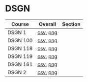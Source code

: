 # DSGN

| Course | Overall | Section |
| ------ | ------- | ------- |
| DSGN 1 | [csv](https://github.com/UCSD-Historical-Enrollment-Data/2024Winter/blob/main/overall/DSGN%201.csv), [png](https://raw.githubusercontent.com/UCSD-Historical-Enrollment-Data/2024Winter/main/plot_overall/DSGN%201.png) |  |
| DSGN 100 | [csv](https://github.com/UCSD-Historical-Enrollment-Data/2024Winter/blob/main/overall/DSGN%20100.csv), [png](https://raw.githubusercontent.com/UCSD-Historical-Enrollment-Data/2024Winter/main/plot_overall/DSGN%20100.png) |  |
| DSGN 118 | [csv](https://github.com/UCSD-Historical-Enrollment-Data/2024Winter/blob/main/overall/DSGN%20118.csv), [png](https://raw.githubusercontent.com/UCSD-Historical-Enrollment-Data/2024Winter/main/plot_overall/DSGN%20118.png) |  |
| DSGN 119 | [csv](https://github.com/UCSD-Historical-Enrollment-Data/2024Winter/blob/main/overall/DSGN%20119.csv), [png](https://raw.githubusercontent.com/UCSD-Historical-Enrollment-Data/2024Winter/main/plot_overall/DSGN%20119.png) |  |
| DSGN 161 | [csv](https://github.com/UCSD-Historical-Enrollment-Data/2024Winter/blob/main/overall/DSGN%20161.csv), [png](https://raw.githubusercontent.com/UCSD-Historical-Enrollment-Data/2024Winter/main/plot_overall/DSGN%20161.png) |  |
| DSGN 2 | [csv](https://github.com/UCSD-Historical-Enrollment-Data/2024Winter/blob/main/overall/DSGN%202.csv), [png](https://raw.githubusercontent.com/UCSD-Historical-Enrollment-Data/2024Winter/main/plot_overall/DSGN%202.png) |  |

